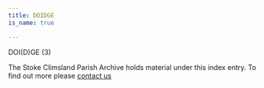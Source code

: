 ```yaml
---
title: DOIDGE
is_name: true

---
```


DOI(D)GE (3)


The Stoke Climsland Parish Archive holds material under this index entry. To find out more please [contact us](/contact/)
